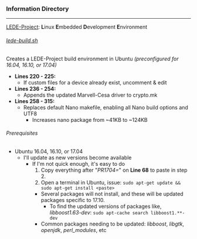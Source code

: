### Information Directory ###
---

[LEDE-Project](https://lede-project.org/): **L**inux **E**mbedded **D**evelopment **E**nvironment

###### [lede-build.sh](lede-build.sh) ######
Creates a LEDE-Project build environment in Ubuntu _(preconfigured for 16.04, 16.10, or 17.04)_
  - **Lines 220 - 225:**
    - If custom files for a device already exist, uncomment & edit
  - **Lines 236 - 254:**
    - Appends the updated Marvell-Cesa driver to crypto.mk
  - **Lines 258 - 315:**
    - Replaces default Nano makefile, enabling all Nano build options and UTF8
      - Increases nano package from ~41KB to ~124KB

###### Prerequisites ######
  - Ubuntu 16.04, 16.10, or 17.04
    - I'll update as new versions become available
      - If I'm not quick enough, it's easy to do
        1. Copy everything after "_PR1704=_" on **Line 68** to paste in step 2.
        2. Open a terminal in Ubuntu, issue: `sudo apt-get update && sudo apt-get install <paste>`
          - Several packages will not install, and these will be updated packages specific to 17.10.
            - To find the updated versions of packages like, _libboost1.63-dev_: `sudo apt-cache search libboost1.**-dev` 
          - Common packages needing to be updated: _libboost_, _libgtk_, _openjdk_, _perl_modules_, etc
